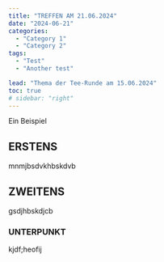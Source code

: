 ```yaml
---
title: "TREFFEN AM 21.06.2024"
date: "2024-06-21"
categories:
  - "Category 1"
  - "Category 2"
tags:
  - "Test"
  - "Another test"

lead: "Thema der Tee-Runde am 15.06.2024"
toc: true
# sidebar: "right"
---
```


Ein Beispiel

ERSTENS
-------


mnmjbsdvkhbskdvb


ZWEITENS
--------


gsdjhbskdjcb

### UNTERPUNKT


kjdf;heofij